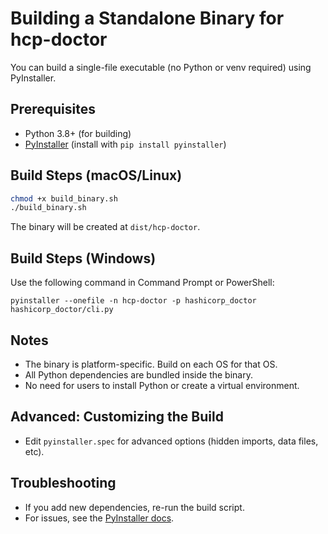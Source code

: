 # Building a Standalone Binary for hcp-doctor

You can build a single-file executable (no Python or venv required) using PyInstaller.

## Prerequisites
- Python 3.8+ (for building)
- [PyInstaller](https://pyinstaller.org/) (install with `pip install pyinstaller`)

## Build Steps (macOS/Linux)

```sh
chmod +x build_binary.sh
./build_binary.sh
```

The binary will be created at `dist/hcp-doctor`.

## Build Steps (Windows)

Use the following command in Command Prompt or PowerShell:

```
pyinstaller --onefile -n hcp-doctor -p hashicorp_doctor hashicorp_doctor/cli.py
```

## Notes
- The binary is platform-specific. Build on each OS for that OS.
- All Python dependencies are bundled inside the binary.
- No need for users to install Python or create a virtual environment.

## Advanced: Customizing the Build
- Edit `pyinstaller.spec` for advanced options (hidden imports, data files, etc).

## Troubleshooting
- If you add new dependencies, re-run the build script.
- For issues, see the [PyInstaller docs](https://pyinstaller.org/en/stable/).
